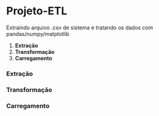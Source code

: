 # Projeto-ETL
Extraindo arquivo .csv de sistema e tratando os dados com pandas/numpy/matplotlib 

1. **Extração**
2. **Transformação**
3. **Carregamento**

### **Extração**
### **Transformação**
### **Carregamento**
